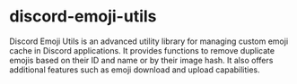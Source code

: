# discord-emoji-utils
Discord Emoji Utils is an advanced utility library for managing custom emoji cache in Discord applications. It provides functions to remove duplicate emojis based on their ID and name or by their image hash. It also offers additional features such as emoji download and upload capabilities.
